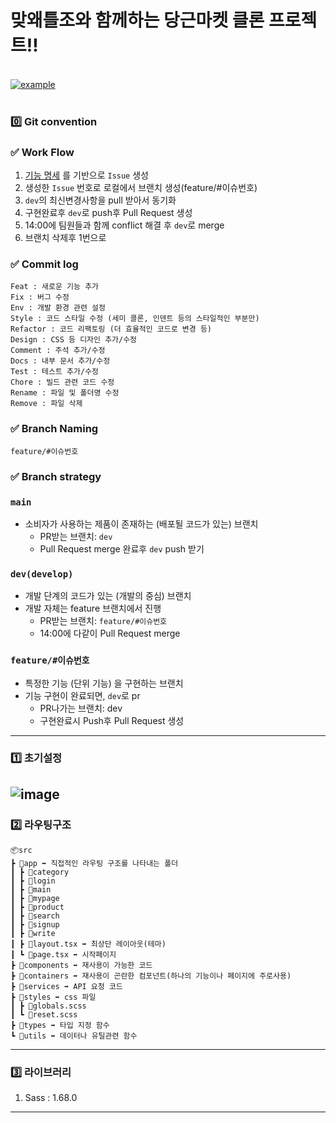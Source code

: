 # 맞왜틀조와 함께하는 당근마켓 클론 프로젝트‼️

<br>
<div>
  <a href="https://fe-market-clone.vercel.app/" target="_blank">
    <img src="https://img.shields.io/badge/배포 링크-ed234b?style=for-the-badge&logoColor=white" alt="example"/>
  </a>
</div>
<br>

### 0️⃣ Git convention

### ✅ Work Flow

1. [ 기능 명세](https://www.notion.so/6017bafc0aca4b7ba1d2854b208efe39?pvs=21) 를 기반으로 `Issue` 생성
2. 생성한 `Issue` 번호로 로컬에서 브랜치 생성(feature/#이슈번호)
3. `dev`의 최신변경사항을 pull 받아서 동기화
4. 구현완료후 `dev`로 push후 Pull Request 생성
5. 14:00에 팀원들과 함께 conflict 해결 후 `dev`로 merge
6. 브랜치 삭제후 1번으로

### ✅ Commit log

```
Feat : 새로운 기능 추가
Fix : 버그 수정
Env : 개발 환경 관련 설정
Style : 코드 스타일 수정 (세미 콜론, 인덴트 등의 스타일적인 부분만)
Refactor : 코드 리팩토링 (더 효율적인 코드로 변경 등)
Design : CSS 등 디자인 추가/수정
Comment : 주석 추가/수정
Docs : 내부 문서 추가/수정
Test : 테스트 추가/수정
Chore : 빌드 관련 코드 수정
Rename : 파일 및 폴더명 수정
Remove : 파일 삭제
```

### ✅ Branch Naming

```
feature/#이슈번호
```

### ✅ Branch strategy

### `main`

- 소비자가 사용하는 제품이 존재하는 (배포될 코드가 있는) 브랜치
  - PR받는 브랜치: `dev`
  - Pull Request merge 완료후 `dev` push 받기

### `dev(develop)`

- 개발 단계의 코드가 있는 (개발의 중심) 브랜치
- 개발 자체는 feature 브랜치에서 진행
  - PR받는 브랜치: `feature/#이슈번호`
  - 14:00에 다같이 Pull Request merge

### `feature/#이슈번호`

- 특정한 기능 (단위 기능) 을 구현하는 브랜치
- 기능 구현이 완료되면, `dev`로 pr
  - PR나가는 브랜치: dev
  - 구현완료시 Push후 Pull Request 생성

---

### 1️⃣ 초기설정

## ![image](https://github.com/EmploymentRescueTeam/FE_marketClone/assets/134940630/44bde4de-8c6d-4cda-ab1b-55e3256fe0d8)

### 2️⃣ 라우팅구조

```
📦src
┣ 📂app ➡️ 직접적인 라우팅 구조를 나타내는 폴더
┃ ┣ 📂category
┃ ┣ 📂login
┃ ┣ 📂main
┃ ┣ 📂mypage
┃ ┣ 📂product
┃ ┣ 📂search
┃ ┣ 📂signup
┃ ┣ 📂write
┃ ┣ 📜layout.tsx ➡️ 최상단 레이아웃(테마)
┃ ┗ 📜page.tsx ➡️ 시작페이지
┣ 📂components ➡️ 재사용이 가능한 코드
┣ 📂containers ➡️ 재사용이 곤란한 컴포넌트(하나의 기능이나 페이지에 주로사용)
┣ 📂services ➡️ API 요청 코드
┣ 📂styles ➡️ css 파일
┃ ┣ 📜globals.scss
┃ ┗ 📜reset.scss
┣ 📂types ➡️ 타입 지정 함수
┗ 📂utils ➡️ 데이터나 유틸관련 함수
```

---

### 3️⃣ 라이브러리

1.  Sass : 1.68.0

---
